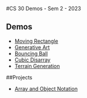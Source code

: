 #CS 30 Demos - Sem 2 - 2023

## Demos
- [Moving Rectangle](movingRectangle)
- [Generative Art](generativeArt)
- [Bouncing Ball](bouncing-balls)
- [Cubic Disarray](cubic-disarray)
- [Terrain Generation](terrain-generation)

##Projects
- [Array and Object Notation](array-assignment)